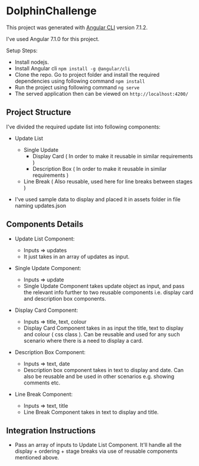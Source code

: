# DolphinChallenge

This project was generated with [Angular CLI](https://github.com/angular/angular-cli) version 7.1.2.

I've used Angular 7.1.0 for this project.

Setup Steps:
* Install nodejs.
* Install Angular cli `npm install -g @angular/cli`
* Clone the repo. Go to project folder and install the required dependencies using following command `npm install`
* Run the project using following command `ng serve`
* The served application then can be viewed on `http://localhost:4200/`


## Project Structure  

I've divided the required update list into following components:
* Update List
  * Single Update
    * Display Card ( In order to make it reusable in similar requirements )
    * Description Box ( In order to make it reusable in similar requirements )
  * Line Break ( Also reusable, used here for line breaks between stages )
  
* I've used sample data to display and placed it in assets folder in file naming updates.json
  
 

## Components Details

* Update List Component:
  * Inputs => updates
  * It just takes in an array of updates as input.

* Single Update Component:
  * Inputs => update
  * Single Update Component takes update object as input, and pass the relevant info further to two reusable components i.e. display card and description box components.
  
* Display Card Component:
   * Inputs => title, text, colour
   * Display Card Component takes in as input the title, text to display and colour ( css class ). Can be reusable and used for any such scenario where there is a need to display a card.
 
* Description Box Component:
   * Inputs => text, date
   * Description box component takes in text to display and date. Can also be reusable and be used in other scenarios e.g. showing comments etc.
   
* Line Break Component:
  * Inputs => text, title
  * Line Break Component takes in text to display and title.

## Integration Instructions

* Pass an array of inputs to Update List Component. It'll handle all the display + ordering + stage breaks via use of reusable components mentioned above.
